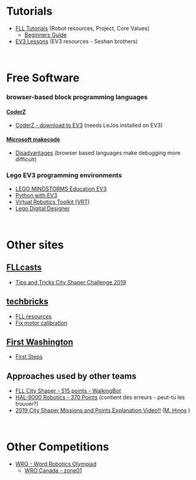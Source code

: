 # Tutorials
* [FLL Tutorials](http://flltutorials.com) (Robot resources, Project, Core Values)
    * [Beginners Guide](http://flltutorials.com/translations/en-us/Worksheets/BeginnersGuide.pdf)
* [EV3 Lessons](http://ev3lessons.com/en/Lessons.html?tab=beginner) (EV3 resources - Seshan brothers)

<br>

# Free Software
### browser-based block programming languages
#### [CoderZ](https://gocoderz.com/) 
* [CoderZ - download to EV3](https://coderz.zendesk.com/hc/en-us/articles/115003632285-How-Do-I-Download-My-CoderZ-Code-to-My-EV3-Robot-) (needs LeJos installed on EV3)

#### [Microsoft makecode](https://makecode.mindstorms.com/)
* [Disadvantages](https://thecodingfun.com/2020/05/28/is-it-a-good-alternative-to-use-microsoft-makecode-to-program-lego-mindstorms-ev3-part-2/) (browser based languages make debugging more difficult)

### Lego EV3 programming environments
* [LEGO MINDSTORMS Education EV3](https://education.lego.com/en-us/downloads/mindstorms-ev3/software)
* [Python with EV3](https://education.lego.com/en-us/support/mindstorms-ev3/python-for-ev3)
* [Virtual Robotics Toolkit (VRT)](https://www.firstroboticscanada.org/cancode/vrt/)
* [Lego Digital Designer](https://www.lego.com/en-us/ldd)

<br>

# Other sites

## [FLLcasts](https://www.fllcasts.com/)
* [Tips and Tricks City Shaper Challenge 2019](https://www.fllcasts.com/competitions/first-lego-league/2019-city-shaper-challenge/tips-and-tricks-fll-2019)

## [techbricks](https://techbrick.com)
* [FLL resources](https://techbrick.com/fll-resources/fll2019)
* [Fix motor calibration](https://techbrick.com/techbrick/Lego/TechBrick/TechTips/NXTCalibration/)

## [First Washington](http://firstwa.org)
* [First Steps](http://firstwa.org/wp-content/uploads/2018/10/FIRST%20Steps%20-%20FLL%20Complete%20Guide.pdf)

## Approaches used by other teams
* [FLL City Shaper - 515 points - WalkingBot](https://www.youtube.com/watch?v=LAsDQfTq8HU)
* [HAL-9000 Robotics - 370 Points](https://www.youtube.com/watch?v=zhxjdhFBTmo) (contient des erreurs - peut-tu les trouver?)
* [2019 City Shaper Missions and Points Explanation Video!!](https://www.youtube.com/watch?v=JL-0YojPWmM) ([M. Hinos](https://www.youtube.com/channel/UCvuw_UluXNRPKhqK5GU8SrQ) )

<br>

# Other Competitions
* [WRO - Word Robotics Olympiad](https://wro-association.org/home/)
    * [WRO Canada - zone01](http://www.zone01.ca/index.php/en-ca/)
